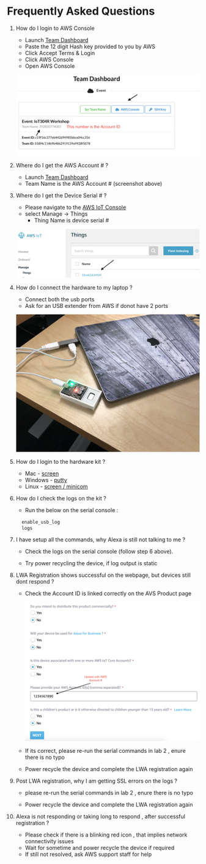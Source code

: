 # Frequently Asked Questions 

1. How do I login to AWS Console 
    -   Launch [Team Dashboard](https://dashboard.eventengine.run/dashboard)
    - Paste the 12 digit Hash key provided to you by AWS 
    - Click Accept Terms & Login
    - Click AWS Console 
    - Open AWS Console

    ![alt text](../images/account.png) 

2. Where do I get the AWS Account # ? 
    - Launch [Team Dashboard](https://dashboard.eventengine.run/dashboard)
    - Team Name is the AWS Account # (screenshot above)

3. Where do I get the Device Serial # ? 
    - Please navigate to the [AWS IoT Console](https://console.aws.amazon.com/iot/) 
    - select Manage -> Things 
        - Thing Name is device serial #

    ![alt text](../images/thing.png)

4. How do I connect the hardware to my laptop ? 
    - Connect both the usb ports 
    - Ask for an USB extender from AWS if donot have 2 ports
    
    ![alt text](../images/laptop.jpg)

5. How do I login to the hardware kit ? 
    -   Mac -  [screen](./serial.md)
    -   Windows - [putty](./serial.md)
    -   Linux -  [screen / minicom](./serial.md)

6. How do I check the logs on the kit ? 

    - Run the below on the serial console : 
    ```
      enable_usb_log
      logs
    ```
7. I have setup all the commands, why Alexa is still not talking to me ? 
    
    - Check the logs on the serial console (follow step 6 above). 

    - Try power recycling the device, if log output is static
        
8. LWA Registration shows successful on the webpage, but   devices still dont respond ?
    - Check the Account ID is linked correctly on the AVS Product page 

        ![alt text](../images/avs3.png)

    - If its correct, please re-run the serial commands in lab 2 , enure there is no typo 

    - Power recycle the device and complete the LWA registration again 

9. Post LWA registration, why I am getting SSL errors on the logs ? 

    -  please re-run the serial commands in lab 2 , enure there is no typo 

    - Power recycle the device and complete the LWA registration again 

10. Alexa is not responding or taking long to respond , after successful registration ? 

    - Please check if there is a blinking red icon , that implies network connectivity issues
    - Wait for sometime and power recycle the device if required 
    - If still not resolved, ask AWS support staff for help 

